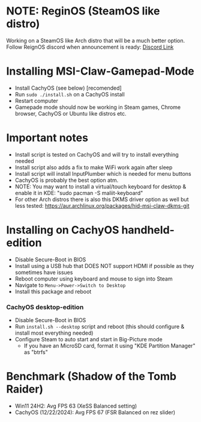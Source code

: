 # NOTE: ReginOS (SteamOS like distro)
Working on a SteamOS like Arch distro that will be a much better option.<br>
Follow ReignOS discord when announcement is ready: [Discord Link](https://disboard.org/server/1344845464175902750)

# Installing MSI-Claw-Gamepad-Mode
* Install CachyOS (see below) [recomended]
* Run ```sudo ./install.sh``` on a CachyOS install
* Restart computer
* Gamepade mode should now be working in Steam games, Chrome browser, CachyOS or Ubuntu like distros etc.

# Important notes
* Install script is tested on CachyOS and will try to install everything needed
* Install script also adds a fix to make WiFi work again after sleep
* Install script will install InputPlumber which is needed for menu buttons
* CachyOS is probably the best option atm.
* NOTE: You may want to install a virtual/touch keyboard for desktop & enable it in KDE: "sudo pacman -S maliit-keyboard"
* For other Arch distros there is also this DKMS driver option as well but less tested: https://aur.archlinux.org/packages/hid-msi-claw-dkms-git

# Installing on CachyOS handheld-edition
* Disable Secure-Boot in BIOS
* Install using a USB hub that DOES NOT support HDMI if possible as they sometimes have issues
* Reboot computer using keyboard and mouse to sign into Steam
* Navigate to ```Menu->Power->Switch to Desktop```
* Install this package and reboot

### CachyOS desktop-edition
* Disable Secure-Boot in BIOS
* Run ```install.sh --desktop``` script and reboot (this should configure & install most everything needed)
* Configure Steam to auto start and start in Big-Picture mode
    * If you have an MicroSD card, format it using "KDE Partition Manager" as "btrfs"

# Benchmark (Shadow of the Tomb Raider)
* Win11 24H2: Avg FPS 63 (XeSS Balanced setting)
* CachyOS (12/22/2024): Avg FPS 67 (FSR Balanced on rez slider)